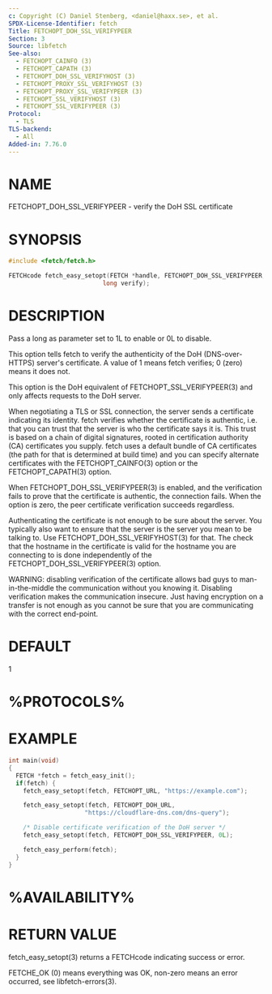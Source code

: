 ```yaml
---
c: Copyright (C) Daniel Stenberg, <daniel@haxx.se>, et al.
SPDX-License-Identifier: fetch
Title: FETCHOPT_DOH_SSL_VERIFYPEER
Section: 3
Source: libfetch
See-also:
  - FETCHOPT_CAINFO (3)
  - FETCHOPT_CAPATH (3)
  - FETCHOPT_DOH_SSL_VERIFYHOST (3)
  - FETCHOPT_PROXY_SSL_VERIFYHOST (3)
  - FETCHOPT_PROXY_SSL_VERIFYPEER (3)
  - FETCHOPT_SSL_VERIFYHOST (3)
  - FETCHOPT_SSL_VERIFYPEER (3)
Protocol:
  - TLS
TLS-backend:
  - All
Added-in: 7.76.0
---
```


# NAME

FETCHOPT_DOH_SSL_VERIFYPEER - verify the DoH SSL certificate

# SYNOPSIS

~~~c
#include <fetch/fetch.h>

FETCHcode fetch_easy_setopt(FETCH *handle, FETCHOPT_DOH_SSL_VERIFYPEER,
                          long verify);
~~~

# DESCRIPTION

Pass a long as parameter set to 1L to enable or 0L to disable.

This option tells fetch to verify the authenticity of the DoH (DNS-over-HTTPS)
server's certificate. A value of 1 means fetch verifies; 0 (zero) means it
does not.

This option is the DoH equivalent of FETCHOPT_SSL_VERIFYPEER(3) and
only affects requests to the DoH server.

When negotiating a TLS or SSL connection, the server sends a certificate
indicating its identity. fetch verifies whether the certificate is authentic,
i.e. that you can trust that the server is who the certificate says it is.
This trust is based on a chain of digital signatures, rooted in certification
authority (CA) certificates you supply. fetch uses a default bundle of CA
certificates (the path for that is determined at build time) and you can
specify alternate certificates with the FETCHOPT_CAINFO(3) option or the
FETCHOPT_CAPATH(3) option.

When FETCHOPT_DOH_SSL_VERIFYPEER(3) is enabled, and the verification fails to
prove that the certificate is authentic, the connection fails. When the option
is zero, the peer certificate verification succeeds regardless.

Authenticating the certificate is not enough to be sure about the server. You
typically also want to ensure that the server is the server you mean to be
talking to. Use FETCHOPT_DOH_SSL_VERIFYHOST(3) for that. The check that the
hostname in the certificate is valid for the hostname you are connecting to
is done independently of the FETCHOPT_DOH_SSL_VERIFYPEER(3) option.

WARNING: disabling verification of the certificate allows bad guys to
man-in-the-middle the communication without you knowing it. Disabling
verification makes the communication insecure. Just having encryption on a
transfer is not enough as you cannot be sure that you are communicating with
the correct end-point.

# DEFAULT

1

# %PROTOCOLS%

# EXAMPLE

~~~c
int main(void)
{
  FETCH *fetch = fetch_easy_init();
  if(fetch) {
    fetch_easy_setopt(fetch, FETCHOPT_URL, "https://example.com");

    fetch_easy_setopt(fetch, FETCHOPT_DOH_URL,
                     "https://cloudflare-dns.com/dns-query");

    /* Disable certificate verification of the DoH server */
    fetch_easy_setopt(fetch, FETCHOPT_DOH_SSL_VERIFYPEER, 0L);

    fetch_easy_perform(fetch);
  }
}
~~~

# %AVAILABILITY%

# RETURN VALUE

fetch_easy_setopt(3) returns a FETCHcode indicating success or error.

FETCHE_OK (0) means everything was OK, non-zero means an error occurred, see
libfetch-errors(3).
